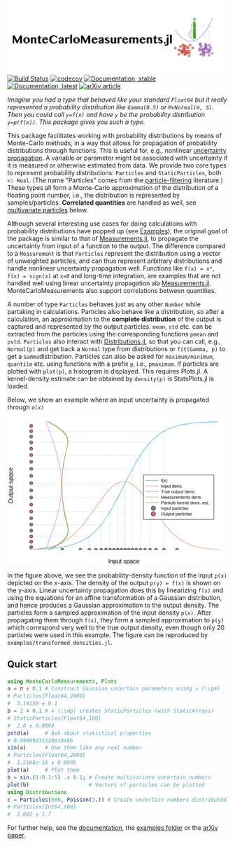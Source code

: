 ![logo](docs/src/assets/logo.svg)
[![Build Status](https://github.com/baggepinnen/MonteCarloMeasurements.jl/workflows/CI/badge.svg)](https://github.com/baggepinnen/MonteCarloMeasurements.jl/actions)
[![codecov](https://codecov.io/gh/baggepinnen/MonteCarloMeasurements.jl/branch/master/graph/badge.svg)](https://codecov.io/gh/baggepinnen/MonteCarloMeasurements.jl)
[![Documentation, stable](https://img.shields.io/badge/docs-stable-blue.svg)](https://baggepinnen.github.io/MonteCarloMeasurements.jl/stable)
[![Documentation, latest](https://img.shields.io/badge/docs-latest-blue.svg)](https://baggepinnen.github.io/MonteCarloMeasurements.jl/latest)
[![arXiv article](https://img.shields.io/badge/article-arXiv%3A2001.07625-B31B1B)](https://arxiv.org/abs/2001.07625)

*Imagine you had a type that behaved like your standard `Float64` but it really represented a probability distribution like `Gamma(0.5)` or `MvNormal(m, S)`. Then you could call `y=f(x)` and have `y` be the probability distribution `y=p(f(x))`. This package gives you such a type.*

This package facilitates working with probability distributions by means of Monte-Carlo methods, in a way that allows for propagation of probability distributions through functions. This is useful for, e.g.,  nonlinear [uncertainty propagation](https://en.wikipedia.org/wiki/Propagation_of_uncertainty). A variable or parameter might be associated with uncertainty if it is measured or otherwise estimated from data. We provide two core types to represent probability distributions: `Particles` and `StaticParticles`, both `<: Real`. (The name "Particles" comes from the [particle-filtering](https://en.wikipedia.org/wiki/Particle_filter) literature.) These types all form a Monte-Carlo approximation of the distribution of a floating point number, i.e., the distribution is represented by samples/particles. **Correlated quantities** are handled as well, see [multivariate particles](https://baggepinnen.github.io/MonteCarloMeasurements.jl/stable/#Multivariate-particles-1) below.

Although several interesting use cases for doing calculations with probability distributions have popped up (see [Examples](https://baggepinnen.github.io/MonteCarloMeasurements.jl/stable/examples)), the original goal of the package is similar to that of [Measurements.jl](https://github.com/JuliaPhysics/Measurements.jl), to propagate the uncertainty from input of a function to the output. The difference compared to a `Measurement` is that `Particles` represent the distribution using a vector of unweighted particles, and can thus represent arbitrary distributions and handle nonlinear uncertainty propagation well. Functions like `f(x) = x²`, `f(x) = sign(x)` at `x=0` and long-time integration, are examples that are not handled well using linear uncertainty propagation ala [Measurements.jl](https://github.com/JuliaPhysics/Measurements.jl). MonteCarloMeasurements also support correlations between quantities.

A number of type `Particles` behaves just as any other `Number` while partaking in calculations. Particles also behave like a distribution, so after a calculation, an approximation to the **complete distribution** of the output is captured and represented by the output particles. `mean`, `std` etc. can be extracted from the particles using the corresponding functions `pmean` and `pstd`. `Particles` also interact with [Distributions.jl](https://github.com/JuliaStats/Distributions.jl), so that you can call, e.g., `Normal(p)` and get back a `Normal` type from distributions or `fit(Gamma, p)` to get a `Gamma`distribution. Particles can also be asked for `maximum/minimum`, `quantile` etc. using functions with a prefix `p`, i.e., `pmaximum`. If particles are plotted with `plot(p)`, a histogram is displayed. This requires Plots.jl. A kernel-density estimate can be obtained by `density(p)` is StatsPlots.jl is loaded.

Below, we show an example where an input uncertainty is propagated through `σ(x)`

![transformed densities](docs/src/assets/transformed_densities.svg)

In the figure above, we see the probability-density function of the input `p(x)` depicted on the x-axis. The density of the output `p(y) = f(x)` is shown on the y-axis. Linear uncertainty propagation does this by linearizing `f(x)` and using the equations for an affine transformation of a Gaussian distribution, and hence produces a Gaussian approximation to the output density. The particles form a sampled approximation of the input density `p(x)`. After propagating them through `f(x)`, they form a sampled approximation to `p(y)` which correspond very well to the true output density, even though only 20 particles were used in this example. The figure can be reproduced by `examples/transformed_densities.jl`.

## Quick start
```julia
using MonteCarloMeasurements, Plots
a = π ± 0.1 # Construct Gaussian uncertain parameters using ± (\\pm)
# Particles{Float64,2000}
#  3.14159 ± 0.1
b = 2 ∓ 0.1 # ∓ (\\mp) creates StaticParticles (with StaticArrays)
# StaticParticles{Float64,100}
#  2.0 ± 0.0999
pstd(a)     # Ask about statistical properties
# 0.09999231528930486
sin(a)      # Use them like any real number
# Particles{Float64,2000}
#  1.2168e-16 ± 0.0995
plot(a)     # Plot them
b = sin.(1:0.1:5) .± 0.1; # Create multivariate uncertain numbers
plot(b)                   # Vectors of particles can be plotted
using Distributions
c = Particles(500, Poisson(3.)) # Create uncertain numbers distributed according to a given distribution
# Particles{Int64,500}
#  2.882 ± 1.7
```

For further help, see the [documentation](https://baggepinnen.github.io/MonteCarloMeasurements.jl/stable), the [examples folder](https://github.com/baggepinnen/MonteCarloMeasurements.jl/tree/master/examples) or the [arXiv paper](https://arxiv.org/abs/2001.07625).
